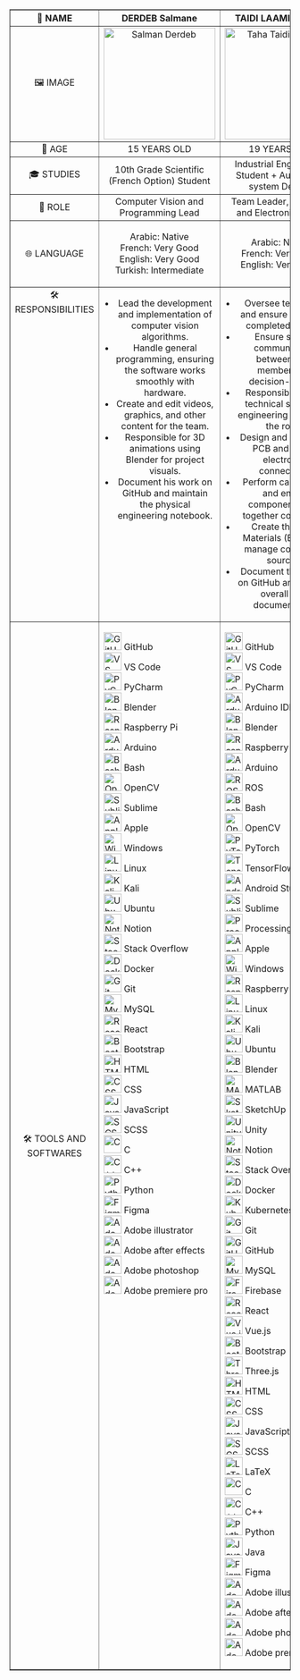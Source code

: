 <table border="1" style="width: 100%; border-collapse: collapse;">
    <thead>
        <tr>
            <th style="text-align: center; vertical-align: middle; width: 25%;">👤 NAME</th>
            <th style="text-align: center; vertical-align: middle; width: 25%;">DERDEB Salmane</th>
            <th style="text-align: center; vertical-align: middle; width: 25%;">TAIDI LAAMIRI TAHA</th>
            <th style="text-align: center; vertical-align: middle; width: 25%;">TAIDI LAAMIRI MORTADA</th>
        </tr>
    </thead>
    <tbody>
        <tr>
            <td style="text-align: center; vertical-align: middle;">🖼️ IMAGE</td>
            <td style="text-align: center; vertical-align: middle;">
                <img src="https://github.com/user-attachments/assets/70c6ed95-7fce-4ee0-840e-6f5b5265e15e" width="200" alt="Salman Derdeb">
            </td>
            <td style="text-align: center; vertical-align: middle;">
                <img src="https://github.com/user-attachments/assets/23f7989c-80eb-4c4a-bd4e-48854502ae04" width="200" alt="Taha Taidi Laamiri">
            </td>
            <td style="text-align: center; vertical-align: middle;">
                <img src="https://github.com/user-attachments/assets/5c9d1a28-243c-4c6f-8052-82998c2a2ced" width="200" alt="Mortada Taidi Laamiri">
            </td>
        </tr>
        <tr>
            <td style="text-align: center; vertical-align: middle;">🔢 AGE</td>
            <td style="text-align: center; vertical-align: middle;">15 YEARS OLD</td>
            <td style="text-align: center; vertical-align: middle;">19 YEARS OLD</td>
            <td style="text-align: center; vertical-align: middle;">16 YEARS OLD</td>
        </tr>
        <tr>
            <td style="text-align: center; vertical-align: middle;">🎓 STUDIES</td>
            <td style="text-align: center; vertical-align: middle;">10th Grade Scientific (French Option) Student</td>
            <td style="text-align: center; vertical-align: middle;">Industrial Engineering Student + Automated system Degree</td>
            <td style="text-align: center; vertical-align: middle;">11th Grade Physics and Math (French Option) Student</td>
        </tr>
        <tr>
            <td style="text-align: center; vertical-align: middle;">🎯 ROLE</td>
            <td style="text-align: center; vertical-align: middle;">Computer Vision and Programming Lead</td>
            <td style="text-align: center; vertical-align: middle;">Team Leader, Electrical and Electronics Lead</td>
            <td style="text-align: center; vertical-align: middle;">Fabrication and Conception Lead</td>
        </tr>
        <tr>
            <td style="text-align: center; vertical-align: middle;">🌐 LANGUAGE</td>
            <td style="text-align: center; vertical-align: middle;">
                <ul style="list-style-type: none; padding-left: 0;">
                    <li>Arabic: Native</li>
                    <li>French: Very Good</li>
                    <li>English: Very Good</li>
                    <li>Turkish: Intermediate</li>
                </ul>
            </td>
            <td style="text-align: center; vertical-align: middle;">
                <ul style="list-style-type: none; padding-left: 0;">
                    <li>Arabic: Native</li>
                    <li>French: Very Good</li>
                    <li>English: Very Good</li>
                </ul>
            </td>
            <td style="text-align: center; vertical-align: middle;">
                <ul style="list-style-type: none; padding-left: 0;">
                    <li>Arabic: Native</li>
                    <li>French: Good</li>
                    <li>English: Beginner</li>
                </ul>
            </td>
        </tr>
        <tr>
            <td style="text-align: center; vertical-align: top;">🛠️ RESPONSIBILITIES</td>
            <td style="text-align: center; vertical-align: top;">
                <ul style="list-style-type: disc; padding-left: 20px;">
                    <li>Lead the development and implementation of computer vision algorithms.</li>
                    <li>Handle general programming, ensuring the software works smoothly with hardware.</li>
                    <li>Create and edit videos, graphics, and other content for the team.</li>
                    <li>Responsible for 3D animations using Blender for project visuals.</li>
                    <li>Document his work on GitHub and maintain the physical engineering notebook.</li>
                </ul>
            </td>
            <td style="text-align: center; vertical-align: middle;">
                <ul style="list-style-type: disc; padding-left: 20px;">
                    <li>Oversee team tasks and ensure all work is completed on time.</li>
                    <li>Ensure smooth communication between team members and decision-makers.</li>
                    <li>Responsible for the technical study and engineering aspects of the robot.</li>
                    <li>Design and create the PCB and handle electronics connections.</li>
                    <li>Perform calculations and ensure components work together compatibly.</li>
                    <li>Create the Bill of Materials (BOM) and manage component sourcing.</li>
                    <li>Document the project on GitHub and manage overall team documentation.</li>
                </ul>
            </td>
            <td style="text-align: center; vertical-align: middle;">
                <ul style="list-style-type: disc; padding-left: 20px;">
                    <li>Take precise measurements for each part of the robot.</li>
                    <li>Design the robot from scratch and 3D print components.</li>
                    <li>Lead the assembly of the robot and handle all mechanical components.</li>
                    <li>Conduct testing, make improvements, and iterate on new versions of the design.</li>
                    <li>Document his part of the project on GitHub.</li>
                </ul>
            </td>
        </tr>
         <tr>
            <td style="text-align: center; vertical-align: middle;">🛠️ TOOLS AND SOFTWARES</td>
             <td style="text-align: left; vertical-align: top;">
                <ul style="list-style-type: none; padding-left: 0;">
                    <li><img src="https://skillicons.dev/icons?i=github" width="32" alt="GitHub"> GitHub</li>
                    <li><img src="https://skillicons.dev/icons?i=vscode" width="32" alt="VS Code"> VS Code</li>
                    <li><img src="https://skillicons.dev/icons?i=pycharm" width="32" alt="PyCharm"> PyCharm</li>
                    <li><img src="https://skillicons.dev/icons?i=blender" width="32" alt="Blender"> Blender</li>
                    <li><img src="https://skillicons.dev/icons?i=raspberrypi" width="32" alt="Raspberry Pi"> Raspberry Pi</li>
                    <li><img src="https://skillicons.dev/icons?i=arduino" width="32" alt="Arduino"> Arduino</li>
                    <li><img src="https://skillicons.dev/icons?i=bash" width="32" alt="Bash"> Bash</li>
                    <li><img src="https://skillicons.dev/icons?i=opencv" width="32" alt="OpenCV"> OpenCV</li>
                    <li><img src="https://skillicons.dev/icons?i=sublime" width="32" alt="Sublime"> Sublime</li>
                    <li><img src="https://skillicons.dev/icons?i=apple" width="32" alt="Apple"> Apple</li>
                    <li><img src="https://skillicons.dev/icons?i=windows" width="32" alt="Windows"> Windows</li>
                    <li><img src="https://skillicons.dev/icons?i=linux" width="32" alt="Linux"> Linux</li>
                    <li><img src="https://skillicons.dev/icons?i=kali" width="32" alt="Kali"> Kali</li>
                    <li><img src="https://skillicons.dev/icons?i=ubuntu" width="32" alt="Ubuntu"> Ubuntu</li>
                    <li><img src="https://skillicons.dev/icons?i=notion" width="32" alt="Notion"> Notion</li>
                    <li><img src="https://skillicons.dev/icons?i=stackoverflow" width="32" alt="Stack Overflow"> Stack Overflow</li>
                    <li><img src="https://skillicons.dev/icons?i=docker" width="32" alt="Docker"> Docker</li>
                    <li><img src="https://skillicons.dev/icons?i=git" width="32" alt="Git"> Git</li>
                    <li><img src="https://skillicons.dev/icons?i=mysql" width="32" alt="MySQL"> MySQL</li>
                    <li><img src="https://skillicons.dev/icons?i=react" width="32" alt="React"> React</li>
                    <li><img src="https://skillicons.dev/icons?i=bootstrap" width="32" alt="Bootstrap"> Bootstrap</li>
                    <li><img src="https://skillicons.dev/icons?i=html" width="32" alt="HTML"> HTML</li>
                    <li><img src="https://skillicons.dev/icons?i=css" width="32" alt="CSS"> CSS</li>
                    <li><img src="https://skillicons.dev/icons?i=js" width="32" alt="JavaScript"> JavaScript</li>
                    <li><img src="https://skillicons.dev/icons?i=scss" width="32" alt="SCSS"> SCSS</li>
                    <li><img src="https://skillicons.dev/icons?i=c" width="32" alt="C"> C</li>
                    <li><img src="https://skillicons.dev/icons?i=cpp" width="32" alt="C++"> C++</li>
                    <li><img src="https://skillicons.dev/icons?i=py" width="32" alt="Python"> Python</li>
                    <li><img src="https://skillicons.dev/icons?i=figma" width="32" alt="Figma"> Figma</li>
                    <li><img src="https://skillicons.dev/icons?i=ai" width="32" alt="Adobe illustrator"> Adobe illustrator</li>
                    <li><img src="https://skillicons.dev/icons?i=ae" width="32" alt="Adobe after effects"> Adobe after effects</li>
                    <li><img src="https://skillicons.dev/icons?i=ps" width="32" alt="Adobe photoshop"> Adobe photoshop</li>
                    <li><img src="https://skillicons.dev/icons?i=pr" width="32" alt="Adobe premiere pro"> Adobe premiere pro</li>
                </ul>
            </td>
             <td style="text-align: left; vertical-align: top;">
                <ul style="list-style-type: none; padding-left: 0;">
                    <li><img src="https://skillicons.dev/icons?i=github" width="32" alt="GitHub"> GitHub</li>
                    <li><img src="https://skillicons.dev/icons?i=vscode" width="32" alt="VS Code"> VS Code</li>
                    <li><img src="https://skillicons.dev/icons?i=pycharm" width="32" alt="PyCharm"> PyCharm</li>
                    <li><img src="https://skillicons.dev/icons?i=arduino" width="32" alt="Arduino IDE"> Arduino IDE</li>
                    <li><img src="https://skillicons.dev/icons?i=blender" width="32" alt="Blender"> Blender</li>
                    <li><img src="https://skillicons.dev/icons?i=raspberrypi" width="32" alt="Raspberry Pi"> Raspberry Pi</li>
                    <li><img src="https://skillicons.dev/icons?i=arduino" width="32" alt="Arduino"> Arduino</li>
                    <li><img src="https://skillicons.dev/icons?i=ros" width="32" alt="ROS"> ROS</li>
                    <li><img src="https://skillicons.dev/icons?i=bash" width="32" alt="Bash"> Bash</li>
                    <li><img src="https://skillicons.dev/icons?i=opencv" width="32" alt="OpenCV"> OpenCV</li>
                    <li><img src="https://skillicons.dev/icons?i=pytorch" width="32" alt="PyTorch"> PyTorch</li>
                    <li><img src="https://skillicons.dev/icons?i=tensorflow" width="32" alt="TensorFlow"> TensorFlow</li>
                    <li><img src="https://skillicons.dev/icons?i=androidstudio" width="32" alt="Android Studio"> Android Studio</li>
                    <li><img src="https://skillicons.dev/icons?i=sublime" width="32" alt="Sublime"> Sublime</li>
                    <li><img src="https://skillicons.dev/icons?i=processing" width="32" alt="Processing"> Processing</li>
                    <li><img src="https://skillicons.dev/icons?i=apple" width="32" alt="Apple"> Apple</li>
                    <li><img src="https://skillicons.dev/icons?i=windows" width="32" alt="Windows"> Windows</li>
                    <li><img src="https://skillicons.dev/icons?i=raspberrypi" width="32" alt="Raspberry Pi"> Raspberry Pi</li>
                    <li><img src="https://skillicons.dev/icons?i=linux" width="32" alt="Linux"> Linux</li>
                    <li><img src="https://skillicons.dev/icons?i=kali" width="32" alt="Kali"> Kali</li>
                    <li><img src="https://skillicons.dev/icons?i=ubuntu" width="32" alt="Ubuntu"> Ubuntu</li>
                    <li><img src="https://skillicons.dev/icons?i=blender" width="32" alt="Blender"> Blender</li>
                    <li><img src="https://skillicons.dev/icons?i=matlab" width="32" alt="MATLAB"> MATLAB</li>
                    <li><img src="https://skillicons.dev/icons?i=sketchup" width="32" alt="SketchUp"> SketchUp</li>
                    <li><img src="https://skillicons.dev/icons?i=unity" width="32" alt="Unity"> Unity</li>
                    <li><img src="https://skillicons.dev/icons?i=notion" width="32" alt="Notion"> Notion</li>
                    <li><img src="https://skillicons.dev/icons?i=stackoverflow" width="32" alt="Stack Overflow"> Stack Overflow</li>
                    <li><img src="https://skillicons.dev/icons?i=docker" width="32" alt="Docker"> Docker</li>
                    <li><img src="https://skillicons.dev/icons?i=kubernetes" width="32" alt="Kubernetes"> Kubernetes</li>
                    <li><img src="https://skillicons.dev/icons?i=git" width="32" alt="Git"> Git</li>
                    <li><img src="https://skillicons.dev/icons?i=github" width="32" alt="GitHub"> GitHub</li>
                    <li><img src="https://skillicons.dev/icons?i=mysql" width="32" alt="MySQL"> MySQL</li>
                    <li><img src="https://skillicons.dev/icons?i=firebase" width="32" alt="Firebase"> Firebase</li>
                    <li><img src="https://skillicons.dev/icons?i=react" width="32" alt="React"> React</li>
                    <li><img src="https://skillicons.dev/icons?i=vue" width="32" alt="Vue.js"> Vue.js</li>
                    <li><img src="https://skillicons.dev/icons?i=bootstrap" width="32" alt="Bootstrap"> Bootstrap</li>
                    <li><img src="https://skillicons.dev/icons?i=threejs" width="32" alt="Three.js"> Three.js</li>
                    <li><img src="https://skillicons.dev/icons?i=html" width="32" alt="HTML"> HTML</li>
                    <li><img src="https://skillicons.dev/icons?i=css" width="32" alt="CSS"> CSS</li>
                    <li><img src="https://skillicons.dev/icons?i=js" width="32" alt="JavaScript"> JavaScript</li>
                    <li><img src="https://skillicons.dev/icons?i=scss" width="32" alt="SCSS"> SCSS</li>
                    <li><img src="https://skillicons.dev/icons?i=latex" width="32" alt="LaTeX"> LaTeX</li>
                    <li><img src="https://skillicons.dev/icons?i=c" width="32" alt="C"> C</li>
                    <li><img src="https://skillicons.dev/icons?i=cpp" width="32" alt="C++"> C++</li>
                    <li><img src="https://skillicons.dev/icons?i=py" width="32" alt="Python"> Python</li>
                    <li><img src="https://skillicons.dev/icons?i=java" width="32" alt="Java"> Java</li>
                    <li><img src="https://skillicons.dev/icons?i=figma" width="32" alt="Figma"> Figma</li>
                    <li><img src="https://skillicons.dev/icons?i=ai" width="32" alt="Adobe illustrator"> Adobe illustrator</li>
                    <li><img src="https://skillicons.dev/icons?i=ae" width="32" alt="Adobe after effects"> Adobe after effects</li>
                    <li><img src="https://skillicons.dev/icons?i=ps" width="32" alt="Adobe photoshop"> Adobe photoshop</li>
                    <li><img src="https://skillicons.dev/icons?i=pr" width="32" alt="Adobe premiere pro"> Adobe premiere pro</li>
                </ul>
            </td>
             <td style="text-align: left; vertical-align: top;">
                <ul style="list-style-type: none; padding-left: 0;">
                    <li><img src="https://skillicons.dev/icons?i=github" width="32" alt="GitHub"> GitHub</li>
                    <li><img src="https://skillicons.dev/icons?i=vscode" width="32" alt="VS Code"> VS Code</li>
                    <li><img src="https://skillicons.dev/icons?i=pycharm" width="32" alt="PyCharm"> PyCharm</li>
                    <li><img src="https://skillicons.dev/icons?i=arduino" width="32" alt="Arduino IDE"> Arduino IDE</li>
                    <li><img src="https://skillicons.dev/icons?i=blender" width="32" alt="Blender"> Blender</li>
                    <li><img src="https://skillicons.dev/icons?i=raspberrypi" width="32" alt="Raspberry Pi"> Raspberry Pi</li>
                    <li><img src="https://skillicons.dev/icons?i=arduino" width="32" alt="Arduino"> Arduino</li>
                    <li><img src="https://skillicons.dev/icons?i=ros" width="32" alt="ROS"> ROS</li>
                    <li><img src="https://skillicons.dev/icons?i=bash" width="32" alt="Bash"> Bash</li>
                    <li><img src="https://skillicons.dev/icons?i=opencv" width="32" alt="OpenCV"> OpenCV</li>
                    <li><img src="https://skillicons.dev/icons?i=pytorch" width="32" alt="PyTorch"> PyTorch</li>
                    <li><img src="https://skillicons.dev/icons?i=tensorflow" width="32" alt="TensorFlow"> TensorFlow</li>
                    <li><img src="https://skillicons.dev/icons?i=androidstudio" width="32" alt="Android Studio"> Android Studio</li>
                    <li><img src="https://skillicons.dev/icons?i=sublime" width="32" alt="Sublime"> Sublime</li>
                    <li><img src="https://skillicons.dev/icons?i=processing" width="32" alt="Processing"> Processing</li>
                    <li><img src="https://skillicons.dev/icons?i=apple" width="32" alt="Apple"> Apple</li>
                    <li><img src="https://skillicons.dev/icons?i=windows" width="32" alt="Windows"> Windows</li>
                    <li><img src="https://skillicons.dev/icons?i=raspberrypi" width="32" alt="Raspberry Pi"> Raspberry Pi</li>
                    <li><img src="https://skillicons.dev/icons?i=linux" width="32" alt="Linux"> Linux</li>
                    <li><img src="https://skillicons.dev/icons?i=kali" width="32" alt="Kali"> Kali</li>
                    <li><img src="https://skillicons.dev/icons?i=ubuntu" width="32" alt="Ubuntu"> Ubuntu</li>
                    <li><img src="https://skillicons.dev/icons?i=blender" width="32" alt="Blender"> Blender</li>
                    <li><img src="https://skillicons.dev/icons?i=matlab" width="32" alt="MATLAB"> MATLAB</li>
                    <li><img src="https://skillicons.dev/icons?i=sketchup" width="32" alt="SketchUp"> SketchUp</li>
                    <li><img src="https://skillicons.dev/icons?i=unity" width="32" alt="Unity"> Unity</li>
                    <li><img src="https://skillicons.dev/icons?i=notion" width="32" alt="Notion"> Notion</li>
                    <li><img src="https://skillicons.dev/icons?i=stackoverflow" width="32" alt="Stack Overflow"> Stack Overflow</li>
                    <li><img src="https://skillicons.dev/icons?i=docker" width="32" alt="Docker"> Docker</li>
                    <li><img src="https://skillicons.dev/icons?i=kubernetes" width="32" alt="Kubernetes"> Kubernetes</li>
                    <li><img src="https://skillicons.dev/icons?i=git" width="32" alt="Git"> Git</li>
                    <li><img src="https://skillicons.dev/icons?i=github" width="32" alt="GitHub"> GitHub</li>
                    <li><img src="https://skillicons.dev/icons?i=mysql" width="32" alt="MySQL"> MySQL</li>
                    <li><img src="https://skillicons.dev/icons?i=firebase" width="32" alt="Firebase"> Firebase</li>
                    <li><img src="https://skillicons.dev/icons?i=react" width="32" alt="React"> React</li>
                    <li><img src="https://skillicons.dev/icons?i=vue" width="32" alt="Vue.js"> Vue.js</li>
                    <li><img src="https://skillicons.dev/icons?i=bootstrap" width="32" alt="Bootstrap"> Bootstrap</li>
                    <li><img src="https://skillicons.dev/icons?i=threejs" width="32" alt="Three.js"> Three.js</li>
                    <li><img src="https://skillicons.dev/icons?i=html" width="32" alt="HTML"> HTML</li>
                    <li><img src="https://skillicons.dev/icons?i=css" width="32" alt="CSS"> CSS</li>
                    <li><img src="https://skillicons.dev/icons?i=js" width="32" alt="JavaScript"> JavaScript</li>
                    <li><img src="https://skillicons.dev/icons?i=scss" width="32" alt="SCSS"> SCSS</li>
                    <li><img src="https://skillicons.dev/icons?i=latex" width="32" alt="LaTeX"> LaTeX</li>
                    <li><img src="https://skillicons.dev/icons?i=c" width="32" alt="C"> C</li>
                    <li><img src="https://skillicons.dev/icons?i=cpp" width="32" alt="C++"> C++</li>
                    <li><img src="https://skillicons.dev/icons?i=py" width="32" alt="Python"> Python</li>
                    <li><img src="https://skillicons.dev/icons?i=java" width="32" alt="Java"> Java</li>
                    <li><img src="https://skillicons.dev/icons?i=figma" width="32" alt="Figma"> Figma</li>
                    <li><img src="https://skillicons.dev/icons?i=ai" width="32" alt="Adobe illustrator"> Adobe illustrator</li>
                    <li><img src="https://skillicons.dev/icons?i=ae" width="32" alt="Adobe after effects"> Adobe after effects</li>
                    <li><img src="https://skillicons.dev/icons?i=ps" width="32" alt="Adobe photoshop"> Adobe photoshop</li>
                    <li><img src="https://skillicons.dev/icons?i=pr" width="32" alt="Adobe premiere pro"> Adobe premiere pro</li>
                </ul>
            </td>
        </tr>
    </tbody>
</table>
